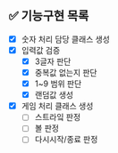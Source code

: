 ## ✅ 기능구현 목록

- [x] 숫자 처리 담당 클래스 생성
- [x] 입력값 검증
    - [x] 3글자 판단
    - [x] 중복값 없는지 판단
    - [x] 1~9 범위 판단
    - [x] 랜덤값 생성
- [x] 게임 처리 클래스 생성
    - [ ] 스트라잌 판정
    - [ ] 볼 판정
    - [ ] 다시시작/종료 판정